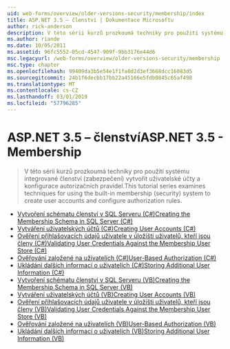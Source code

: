 ```yaml
---
uid: web-forms/overview/older-versions-security/membership/index
title: ASP.NET 3.5 – členství | Dokumentace Microsoftu
author: rick-anderson
description: V této sérii kurzů prozkoumá techniky pro použití systému integrované členství (zabezpečení) vytvořit uživatelské účty a konfigurace autorizačních pravidel.
ms.author: riande
ms.date: 10/05/2011
ms.assetid: 96fc5552-05cd-4547-909f-9bb3176e44d6
msc.legacyurl: /web-forms/overview/older-versions-security/membership
msc.type: chapter
ms.openlocfilehash: 99409da3b5e54e1f1fa0d2d3ef3668dcc16083d5
ms.sourcegitcommit: 24b1f6decbb17bb22a45166e5fdb0845c65af498
ms.translationtype: MT
ms.contentlocale: cs-CZ
ms.lasthandoff: 03/01/2019
ms.locfileid: "57796285"
---
```

<a name="aspnet-35---membership"></a><span data-ttu-id="d40c6-103">ASP.NET 3.5 – členství</span><span class="sxs-lookup"><span data-stu-id="d40c6-103">ASP.NET 3.5 - Membership</span></span>
====================
> <span data-ttu-id="d40c6-104">V této sérii kurzů prozkoumá techniky pro použití systému integrované členství (zabezpečení) vytvořit uživatelské účty a konfigurace autorizačních pravidel.</span><span class="sxs-lookup"><span data-stu-id="d40c6-104">This tutorial series examines techniques for using the built-in membership (security) system to create user accounts and configure authorization rules.</span></span>


- [<span data-ttu-id="d40c6-105">Vytvoření schématu členství v SQL Serveru (C#)</span><span class="sxs-lookup"><span data-stu-id="d40c6-105">Creating the Membership Schema in SQL Server (C#)</span></span>](creating-the-membership-schema-in-sql-server-cs.md)
- [<span data-ttu-id="d40c6-106">Vytváření uživatelských účtů (C#)</span><span class="sxs-lookup"><span data-stu-id="d40c6-106">Creating User Accounts (C#)</span></span>](creating-user-accounts-cs.md)
- [<span data-ttu-id="d40c6-107">Ověření přihlašovacích údajů uživatele v úložišti uživatelů, kteří jsou členy (C#)</span><span class="sxs-lookup"><span data-stu-id="d40c6-107">Validating User Credentials Against the Membership User Store (C#)</span></span>](validating-user-credentials-against-the-membership-user-store-cs.md)
- [<span data-ttu-id="d40c6-108">Ověřování založené na uživatelích (C#)</span><span class="sxs-lookup"><span data-stu-id="d40c6-108">User-Based Authorization (C#)</span></span>](user-based-authorization-cs.md)
- [<span data-ttu-id="d40c6-109">Ukládání dalších informací o uživatelích (C#)</span><span class="sxs-lookup"><span data-stu-id="d40c6-109">Storing Additional User Information (C#)</span></span>](storing-additional-user-information-cs.md)
- [<span data-ttu-id="d40c6-110">Vytvoření schématu členství v SQL Serveru (VB)</span><span class="sxs-lookup"><span data-stu-id="d40c6-110">Creating the Membership Schema in SQL Server (VB)</span></span>](creating-the-membership-schema-in-sql-server-vb.md)
- [<span data-ttu-id="d40c6-111">Vytváření uživatelských účtů (VB)</span><span class="sxs-lookup"><span data-stu-id="d40c6-111">Creating User Accounts (VB)</span></span>](creating-user-accounts-vb.md)
- [<span data-ttu-id="d40c6-112">Ověření přihlašovacích údajů uživatele v úložišti uživatelů, kteří jsou členy (VB)</span><span class="sxs-lookup"><span data-stu-id="d40c6-112">Validating User Credentials Against the Membership User Store (VB)</span></span>](validating-user-credentials-against-the-membership-user-store-vb.md)
- [<span data-ttu-id="d40c6-113">Ověřování založené na uživatelích (VB)</span><span class="sxs-lookup"><span data-stu-id="d40c6-113">User-Based Authorization (VB)</span></span>](user-based-authorization-vb.md)
- [<span data-ttu-id="d40c6-114">Ukládání dalších informací o uživatelích (VB)</span><span class="sxs-lookup"><span data-stu-id="d40c6-114">Storing Additional User Information (VB)</span></span>](storing-additional-user-information-vb.md)

